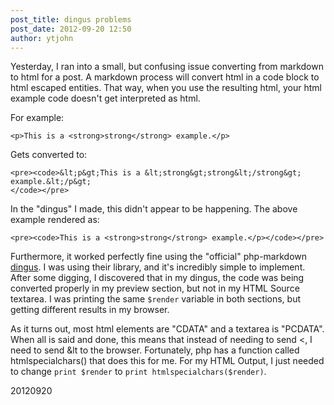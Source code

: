 ```yaml
---
post_title: dingus problems
post_date: 2012-09-20 12:50
author: ytjohn
---
```


Yesterday, I ran into a small, but confusing issue converting from markdown to html for a post. A markdown process will convert html in a code block to html escaped entities. That way, when you use the resulting html, your html example code doesn't get interpreted as html.

For example:

    <p>This is a <strong>strong</strong> example.</p>
    
Gets converted to:

	<pre><code>&lt;p&gt;This is a &lt;strong&gt;strong&lt;/strong&gt; example.&lt;/p&gt;
	</code></pre>

In the "dingus" I made, this didn't appear to be happening. The above example rendered as:

    <pre><code>This is a <strong>strong</strong> example.</p></code></pre>
   
Furthermore, it worked perfectly fine using the "official" php-markdown [dingus](http://michelf.ca/projects/php-markdown/dingus/). I was using their library, and it's incredibly simple to implement. After some digging, I discovered that in my dingus, the code was being converted properly in my preview section, but not in my HTML Source textarea. I was printing the same `$render` variable in both sections, but getting different results in my browser. 

As it turns out, most html elements are "CDATA" and a textarea is "PCDATA". When all is said and done, this means that instead of needing to send &lt;, I need to send &amp;lt to the browser. Fortunately, php has a function called htmlspecialchars() that does this for me. For my HTML Output, I just needed to change `print $render` to `print htmlspecialchars($render)`.


20120920

